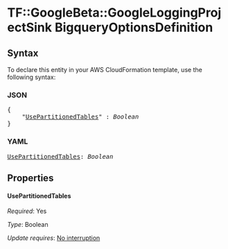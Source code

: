 # TF::GoogleBeta::GoogleLoggingProjectSink BigqueryOptionsDefinition

## Syntax

To declare this entity in your AWS CloudFormation template, use the following syntax:

### JSON

<pre>
{
    "<a href="#usepartitionedtables" title="UsePartitionedTables">UsePartitionedTables</a>" : <i>Boolean</i>
}
</pre>

### YAML

<pre>
<a href="#usepartitionedtables" title="UsePartitionedTables">UsePartitionedTables</a>: <i>Boolean</i>
</pre>

## Properties

#### UsePartitionedTables

_Required_: Yes

_Type_: Boolean

_Update requires_: [No interruption](https://docs.aws.amazon.com/AWSCloudFormation/latest/UserGuide/using-cfn-updating-stacks-update-behaviors.html#update-no-interrupt)

